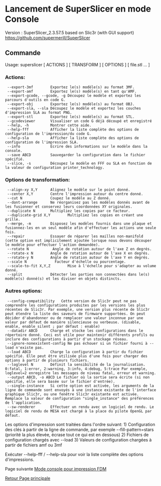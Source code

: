 # Lancement de SuperSlicer en mode Console

Version : SuperSlicer_2.3.57.5 based on Slic3r (with GUI support)
https://github.com/supermerill/SuperSlicer

## Commande 

Usage: superslicer [ ACTIONS ] [ TRANSFORM ] [ OPTIONS ] [ file.stl ... ]

### Actions:
     --export-3mf        Exportez le(s) modèle(s) au format 3MF.
     --export-amf        Exportez le(s) modèle(s) en tant qu'AMF.
     --export-gcode, --gcode, -g Découpez le modèle et exportez les parcours d'outils en code G.
     --export-obj        Exportez le(s) modèle(s) au format OBJ.
     --export-sla, --sla Découpez le modèle et exportez les couches d'impression SLA au format PNG.
     --export-stl        Exportez le(s) modèle(s) au format STL.
     --gcodeviewer       Visualiser un code G déjà découpé et enregistré
     --help, -h          Montrer cette aide.
     --help-fff          Afficher la liste complète des options de configuration de l'impression/du code G.
     --help-sla          Afficher la liste complète des options de configuration de l'impression SLA.
     --info              Écrire des informations sur le modèle dans la console.
     --save ABCD         Sauvegarder la configuration dans le fichier spécifié.
     --slice, -s         Découpez le modèle en FFF ou SLA en fonction de la valeur de configuration printer_technology.

### Options de transformation:
     --align-xy X,Y      Alignez le modèle sur le point donné.
     --center X,Y        Centre l'impression autour du centre donné.
     --cut N             Coupez le modèle au Z donné.
     --dont-arrange      Ne réorganisez pas les modèles donnés avant de les fusionner et conservez leurs coordonnées XY originales.
     --duplicate N       Multipliez les copies par ce facteur.
     --duplicate-grid X,Y        Multipliez les copies en créant une grille.
     --merge, -m         Disposez les modèles fournis dans une plaque et fusionnez-les en un seul modèle afin d'effectuer les actions une seule fois.
     --repair            Essayer de réparer les mailles non-manifold (cette option est implicitement ajoutée lorsque nous devons découper le modèle pour effectuer l'action demandée).
     --rotate N           Angle de rotation autour de l'axe Z en degrés.
     --rotate-x N        Angle de rotation autour de l'axe X en degrés.
     --rotate-y N        Angle de rotation autour de l'axe Y en degrés.
     --scale N             Facteur d'échelle ou pourcentage.
     --scale-to-fit X,Y,Z        Mise à l'échelle pour s'adapter au volume donné.
     --split             Détecter les parties non connectées dans le(s) modèle(s) donné(s) et les diviser en objets distincts.

### Autres options:
     --config-compatibility   Cette version de Slic3r peut ne pas comprendre les configurations produites par les versions les plus récentes de Slic3r. Par exemple, une version plus récente de Slic3r peut étendre la liste des saveurs de firmware supportées. On peut décider d'abandonner ou de remplacer une valeur inconnue par une valeur par défaut de manière silencieuse ou verbeuse. (disable, enable, enable_silent ; par défaut : enable)
     --datadir ABCD      Charge et stocke les configurations dans le répertoire donné. Ceci est utile pour maintenir différents profils ou inclure des configurations à partir d'un stockage réseau.
     --ignore-nonexistent-config Ne pas échouer si un fichier fourni à --load n'existe pas.
     --load ABCD         Charge la configuration à partir du fichier spécifié. Elle peut être utilisée plus d'une fois pour charger des options à partir de plusieurs fichiers.
     --loglevel N        Définit la sensibilité de la journalisation. 0:fatal, 1:error, 2:warning, 3:info, 4:debug, 5:trace Par exemple, loglevel=2 enregistre les messages de niveau fatal, erreur et warning.
     --output ABCD, -o ABCD Le fichier où la sortie sera écrite (si non spécifié, elle sera basée sur le fichier d'entrée).
     --single-instance   Si cette option est activée, les arguments de la ligne de commande sont envoyés à une instance existante de l'interface graphique Slic3r, ou une fenêtre Slic3r existante est activée. Remplace la valeur de configuration "single_instance" des préférences de l'application.
     --sw-renderer       Effectuer un rendu avec un logiciel de rendu. Le logiciel de rendu de MESA est chargé à la place du pilote OpenGL par défaut.

Les options d'impression sont traitées dans l'ordre suivant:
	1) Configuration des clés à partir de la ligne de commande, par exemple --fill-pattern=stars (priorité la plus élevée, écrase tout ce qui est en dessous)
	2) Fichiers de configuration chargés avec --load
	3) Valeurs de configuration chargées à partir de fichiers amf ou 3mf

Exécuter --help-fff / --help-sla pour voir la liste complète des options d'impressions.


Page suivante [Mode console pour impression FDM](mode_console_fff.md) 

[Retour Page principale](../superslicer.md)
